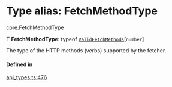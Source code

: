 # Type alias: FetchMethodType

[core](../modules/core.md).FetchMethodType

Ƭ **FetchMethodType**: typeof [`ValidFetchMethods`](../variables/core.ValidFetchMethods.md)[`number`]

The type of the HTTP methods (verbs) supported by the fetcher.

#### Defined in

[api_types.ts:476](https://github.com/coda/packs-sdk/blob/main/api_types.ts#L476)
